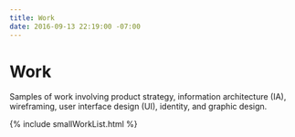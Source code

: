 ```yaml
---
title: Work
date: 2016-09-13 22:19:00 -07:00
---
```


<div class="cf">
    <div class="fl w-100 w-75-m w-75-l ph4 pb2 f4-m f3-l lh-copy">
        <h1>Work</h1>
        <p>Samples of work involving product strategy, information architecture (IA), wireframing, user interface design (UI), identity, and graphic design.</p>
    </div>
</div>

{% include smallWorkList.html %}
